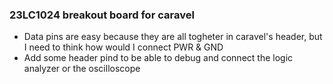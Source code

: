 ### 23LC1024 breakout board for caravel

- Data pins are easy because they are all togheter in caravel's header, but I need to think how would I connect PWR & GND 
- Add some header pind to be able to debug and connect the logic analyzer or the oscilloscope
